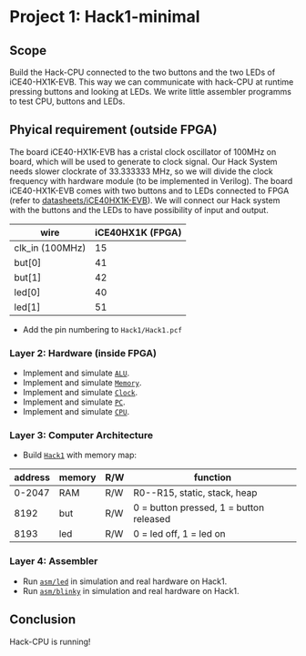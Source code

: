 # Project 1: Hack1-minimal
## Scope
Build the Hack-CPU connected to the two buttons and the two LEDs of iCE40-HX1K-EVB. This way we can communicate with hack-CPU at runtime pressing buttons and looking at LEDs. We write little assembler programms to test CPU, buttons and LEDs.

## Phyical requirement (outside FPGA)
The board iCE40-HX1K-EVB has a cristal clock oscillator of 100MHz on board, which will be used to generate to clock signal. Our Hack System needs slower clockrate of 33.333333 MHz, so we will divide the clock frequency with hardware module (to be implemented in Verilog). The board iCE40-HX1K-EVB comes with two buttons and to LEDs connected to FPGA (refer to [datasheets/iCE40HX1K-EVB](../datasheets/iCE40HX1K-EVB_Rev_B.pdf)). We will connect our Hack system with the buttons and the LEDs to have possibility of input and output.

|wire|iCE40HX1K (FPGA)|
|-|-|
|clk_in (100MHz)|15|
|but[0]|41|
|but[1]|42|
|led[0]|40|
|led[1]|51|

* Add the pin numbering to `Hack1/Hack1.pcf`

### Layer 2: Hardware (inside FPGA)
* Implement and simulate [`ALU`](ALU).
* Implement and simulate [`Memory`](Memory).
* Implement and simulate [`Clock`](Clock).
* Implement and simulate [`PC`](PC).
* Implement and simulate [`CPU`](CPU).

### Layer 3: Computer Architecture
* Build [`Hack1`](Hack1) with memory map:

 |address | memory|R/W|function|
 |-|-|-|-|
 |0-2047| RAM|R/W|R0--R15, static, stack, heap|
 | 8192 | but|R/W|0 = button pressed, 1 = button released|
 | 8193 | led|R/W|0 = led off, 1 = led on|


### Layer 4: Assembler

* Run [`asm/led`](asm/led) in simulation and real hardware on Hack1.
* Run [`asm/blinky`](asm/blinky) in simulation and real hardware on Hack1.

## Conclusion

Hack-CPU is running!
